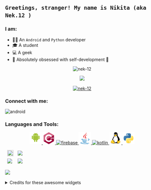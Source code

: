 ## `Greetings, stranger! My name is Nikita (aka Nek.12 )`

### I am:

- 🧑‍💻 An `Android` and `Python` developer
- 🎓 A student
- 💻 A geek
- 🧠 Absolutely obsessed with self-development 🧠

 <p align="center">
    <img src="https://komarev.com/ghpvc/?username=nek-12&label=Profile%20views&color=0e75b6&style=flat" alt="nek-12" />
  </p>
  <p align="center" href="https://wakatime.com/Nek_12">
    <img src="https://wakatime.com/badge/user/de537636-690a-4aea-9c18-0a1f62ff78a6.svg" />
  </p>

<p align="center">
    <a href="https://github.com/ryo-ma/github-profile-trophy">
    <img src="https://github-profile-trophy.vercel.app/?username=nek-12" alt="nek-12"/>
    </a>
  </p>

### Connect with me:

<img
        src="icon-android.svg"
        alt="android"
        width="40"
        height="40" />


  <h3 align="left">Languages and Tools:</h3>

  <p align="center">
    <a href="https://developer.android.com" target="_blank">
      <img
        src="https://raw.githubusercontent.com/devicons/devicon/master/icons/android/android-original-wordmark.svg"
        alt="android"
        width="40"
        height="40"
      />
    </a>
    <a href="https://www.w3schools.com/cpp/" target="_blank">
      <img
        src="https://raw.githubusercontent.com/devicons/devicon/master/icons/cplusplus/cplusplus-original.svg"
        alt="cplusplus"
        width="40"
        height="40"
      />
    </a>
    <a href="https://firebase.google.com/" target="_blank">
      <img src="https://www.vectorlogo.zone/logos/firebase/firebase-icon.svg" alt="firebase" width="40" height="40" />
    </a>
    <a href="https://www.java.com" target="_blank">
      <img
        src="https://raw.githubusercontent.com/devicons/devicon/master/icons/java/java-original.svg"
        alt="java"
        width="40"
        height="40"
      />
    </a>
    <a href="https://kotlinlang.org" target="_blank">
      <img src="https://www.vectorlogo.zone/logos/kotlinlang/kotlinlang-icon.svg" alt="kotlin" width="40" height="40" />
    </a>
    <a href="https://www.linux.org/" target="_blank">
      <img
        src="https://raw.githubusercontent.com/devicons/devicon/master/icons/linux/linux-original.svg"
        alt="linux"
        width="40"
        height="40"
      />
    </a>
    <a href="https://www.python.org" target="_blank">
      <img
        src="https://raw.githubusercontent.com/devicons/devicon/master/icons/python/python-original.svg"
        alt="python"
        width="40"
        height="40"
      />
    </a>
  </p>

 <table style="width: 100%;">
    <tr style="border-style:hidden;" >
      <td>
        <img  style="width: 100%; height: 100%; "
          src="https://github-readme-stats.vercel.app/api/top-langs?username=nek-12&show_icons=true&locale=en&layout=compact&count_private=true&theme=tokyonight&exclude_repo=CW3SEM"
        />
      </td>
      <td>
        <img
         src="https://github-readme-streak-stats.herokuapp.com/?user=nek-12&theme=tokyonight&border_radius=16" />
      </td>
    </tr>
    <tr style="border-style:hidden;">
      <td>
        <img
          src="https://github-readme-stats.vercel.app/api/wakatime?username=Nek_12&langs_count=6&layout=compact&theme=tokyonight"
        />
      </td>
      <td>
        <img
          src="https://github-readme-stats.vercel.app/api?username=nek-12&show_icons=true&locale=en&count_private=true&theme=tokyonight&hide_title=true"
        />
      </td>
    </tr>
  </table>

![](https://activity-graph.herokuapp.com/graph?username=Nek-12&theme=github&hide_border=true&custom_title=Contribution%20Graph)

<!--START_SECTION:waka-->
<!--END_SECTION:waka-->

<details>
  <summary>Credits for these awesome widgets</summary>

- [The graph](https://github.com/ashutosh00710/github-readme-activity-graph)
- [Stats widgets](https://github.com/anuraghazra/github-readme-stats)

</details>

